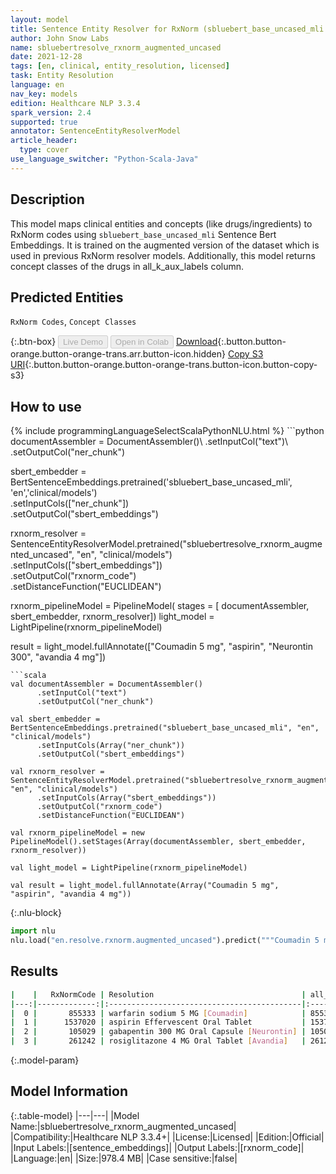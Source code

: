 ```yaml
---
layout: model
title: Sentence Entity Resolver for RxNorm (sbluebert_base_uncased_mli embeddings)
author: John Snow Labs
name: sbluebertresolve_rxnorm_augmented_uncased
date: 2021-12-28
tags: [en, clinical, entity_resolution, licensed]
task: Entity Resolution
language: en
nav_key: models
edition: Healthcare NLP 3.3.4
spark_version: 2.4
supported: true
annotator: SentenceEntityResolverModel
article_header:
  type: cover
use_language_switcher: "Python-Scala-Java"
---
```


## Description

This model maps clinical entities and concepts (like drugs/ingredients) to RxNorm codes using `sbluebert_base_uncased_mli` Sentence Bert Embeddings. It is trained on the augmented version of the dataset which is used in previous RxNorm resolver models. Additionally, this model returns concept classes of the drugs in all_k_aux_labels column.

## Predicted Entities

`RxNorm Codes`, `Concept Classes`

{:.btn-box}
<button class="button button-orange" disabled>Live Demo</button>
<button class="button button-orange" disabled>Open in Colab</button>
[Download](https://s3.amazonaws.com/auxdata.johnsnowlabs.com/clinical/models/sbluebertresolve_rxnorm_augmented_uncased_en_3.3.4_2.4_1640698320751.zip){:.button.button-orange.button-orange-trans.arr.button-icon.hidden}
[Copy S3 URI](s3://auxdata.johnsnowlabs.com/clinical/models/sbluebertresolve_rxnorm_augmented_uncased_en_3.3.4_2.4_1640698320751.zip){:.button.button-orange.button-orange-trans.button-icon.button-copy-s3}

## How to use



<div class="tabs-box" markdown="1">
{% include programmingLanguageSelectScalaPythonNLU.html %}
```python
documentAssembler = DocumentAssembler()\
      .setInputCol("text")\
      .setOutputCol("ner_chunk")

sbert_embedder = BertSentenceEmbeddings.pretrained('sbluebert_base_uncased_mli', 'en','clinical/models')\
      .setInputCols(["ner_chunk"])\
      .setOutputCol("sbert_embeddings")
    
rxnorm_resolver = SentenceEntityResolverModel.pretrained("sbluebertresolve_rxnorm_augmented_uncased", "en", "clinical/models") \
      .setInputCols(["sbert_embeddings"]) \
      .setOutputCol("rxnorm_code")\
      .setDistanceFunction("EUCLIDEAN")

rxnorm_pipelineModel = PipelineModel(
    stages = [
        documentAssembler,
        sbert_embedder,
        rxnorm_resolver])
light_model = LightPipeline(rxnorm_pipelineModel)

result = light_model.fullAnnotate(["Coumadin 5 mg", "aspirin", "Neurontin 300", "avandia 4 mg"])
```
```scala
val documentAssembler = DocumentAssembler()
      .setInputCol("text")
      .setOutputCol("ner_chunk")
      
val sbert_embedder = BertSentenceEmbeddings.pretrained("sbluebert_base_uncased_mli", "en", "clinical/models")
      .setInputCols(Array("ner_chunk"))
      .setOutputCol("sbert_embeddings")
    
val rxnorm_resolver = SentenceEntityResolverModel.pretrained("sbluebertresolve_rxnorm_augmented_uncased", "en", "clinical/models") 
      .setInputCols(Array("sbert_embeddings")) 
      .setOutputCol("rxnorm_code")
      .setDistanceFunction("EUCLIDEAN")

val rxnorm_pipelineModel = new PipelineModel().setStages(Array(documentAssembler, sbert_embedder, rxnorm_resolver))

val light_model = LightPipeline(rxnorm_pipelineModel)

val result = light_model.fullAnnotate(Array("Coumadin 5 mg", "aspirin", "avandia 4 mg"))
```


{:.nlu-block}
```python
import nlu
nlu.load("en.resolve.rxnorm.augmented_uncased").predict("""Coumadin 5 mg""")
```

</div>

## Results

```bash
|    |   RxNormCode | Resolution                                 | all_k_results                     | all_k_distances                   | all_k_cosine_distances            | all_k_resolutions                                               | all_k_aux_labels                  |
|---:|-------------:|:-------------------------------------------|:----------------------------------|:----------------------------------|:----------------------------------|:----------------------------------------------------------------|:----------------------------------|
|  0 |       855333 | warfarin sodium 5 MG [Coumadin]            | 855333:::432467:::438740:::855... | 0.0000:::1.6841:::1.6841:::3.2... | 0.0000:::0.0062:::0.0062:::0.0... | warfarin sodium 5 MG [Coumadin]:::coumarin 5 MG Oral Tablet:... | Branded Drug Comp:::Clinical D... |
|  1 |      1537020 | aspirin Effervescent Oral Tablet           | 1537020:::1191:::405403:::1001... | 0.0000:::0.0000:::6.0493:::6.4... | 0.0000:::0.0000:::0.0797:::0.0... | aspirin Effervescent Oral Tablet:::aspirin:::YSP Aspirin:::E... | Clinical Drug Form:::Ingredien... |
|  2 |       105029 | gabapentin 300 MG Oral Capsule [Neurontin] | 105029:::1098609:::207088:::20... | 3.1683:::6.0071:::6.2050:::6.2... | 0.0227:::0.0815:::0.0862:::0.0... | gabapentin 300 MG Oral Capsule [Neurontin]:::lamotrigine 300... | Branded Drug:::Branded Drug Co... |
|  3 |       261242 | rosiglitazone 4 MG Oral Tablet [Avandia]   | 261242:::847706:::577784:::212... | 0.0000:::6.8783:::6.9828:::7.4... | 0.0000:::0.1135:::0.1183:::0.1... | rosiglitazone 4 MG Oral Tablet [Avandia]:::glimepiride 4 MG ... | Branded Drug:::Branded Drug Co... |
```

{:.model-param}
## Model Information

{:.table-model}
|---|---|
|Model Name:|sbluebertresolve_rxnorm_augmented_uncased|
|Compatibility:|Healthcare NLP 3.3.4+|
|License:|Licensed|
|Edition:|Official|
|Input Labels:|[sentence_embeddings]|
|Output Labels:|[rxnorm_code]|
|Language:|en|
|Size:|978.4 MB|
|Case sensitive:|false|
